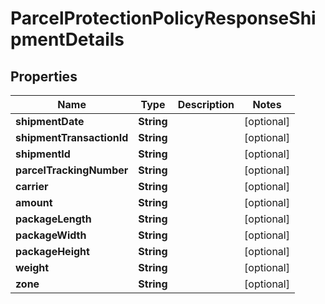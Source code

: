 

# ParcelProtectionPolicyResponseShipmentDetails

## Properties

Name | Type | Description | Notes
------------ | ------------- | ------------- | -------------
**shipmentDate** | **String** |  |  [optional]
**shipmentTransactionId** | **String** |  |  [optional]
**shipmentId** | **String** |  |  [optional]
**parcelTrackingNumber** | **String** |  |  [optional]
**carrier** | **String** |  |  [optional]
**amount** | **String** |  |  [optional]
**packageLength** | **String** |  |  [optional]
**packageWidth** | **String** |  |  [optional]
**packageHeight** | **String** |  |  [optional]
**weight** | **String** |  |  [optional]
**zone** | **String** |  |  [optional]



